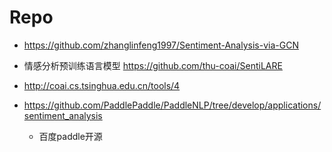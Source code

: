 

# Repo
- https://github.com/zhanglinfeng1997/Sentiment-Analysis-via-GCN
- 情感分析预训练语言模型 https://github.com/thu-coai/SentiLARE

- http://coai.cs.tsinghua.edu.cn/tools/4

- https://github.com/PaddlePaddle/PaddleNLP/tree/develop/applications/sentiment_analysis
  - 百度paddle开源

